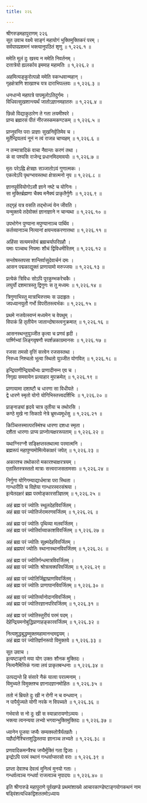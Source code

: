 ```yaml
---
title: २२६

---
```

श्रीगरुडमहापुराणम् २२६  
सूत उवाच वक्ष्ये साङ्गं महायोगं भुक्तिमुक्तिकरं परम् ।  
सर्वपापप्रशमनं भक्त्यानुपठितं शृणु ॥ १,२२६.१ ॥  
  
ममेति मूलं दुः खस्य न ममेति निवर्तनम् ।  
दत्तात्रेयो ह्यलर्काय इममाह महामतिः ॥ १,२२६.२ ॥  
  
अहमित्यङ्कुरोत्पन्नो ममेति स्कन्धवान्महान् ।  
गृहक्षेत्राणि शाखाश्च यत्र दाराभिपल्लवः ॥ १,२२६.३ ॥  
  
धनधान्ये महापत्रे पापमूलोऽतिदुर्गमः ।  
विधिवत्सुखशान्त्यर्थं जातोऽज्ञानमहातरुः ॥ १,२२६.४ ॥  
  
छिन्नो विद्याकुठारेण ते गता लयमीश्वरे ।  
प्राप्य ब्रह्मरसं पीतं नीरजस्कमकण्टकम् ॥ १,२२६.५ ॥  
  
प्राप्नुवन्ति पराः प्राज्ञाः सुखनिर्वृतिमेव च ।  
मूर्तेन्द्रियलयं नूनं न त्वं राजन्न चाप्यहम् ॥ १,२२६.६ ॥  
  
न तन्मात्रादिकं वाचा नैवान्तः करणं तथा ।  
कं वा पश्यसि राजेन्द्र प्रधानमिदमावयोः ॥ १,२२६.७ ॥  
  
मृतः परेऽह्नि क्षेत्रज्ञः सञ्जातोऽयं गुणात्मकः ।  
एकत्वेऽपि पृथग्भावस्तथा क्षेत्रात्मनो नृप ॥ १,२२६.८ ॥  
  
ज्ञानपूर्ववियोगोऽसौ ज्ञाने नष्टे च योगिनः ।  
सा मुक्तिर्ब्रह्मणा चैक्य मनैक्यं प्राकृतैर्गुणैः ॥ १,२२६.९ ॥  
  
तद्गृहं यत्र वसति तद्भोज्यं येन जीवति ।  
यन्मुक्तये तदेवोक्तं ज्ञानाज्ञाने न चान्यथा ॥ १,२२६.१० ॥  
  
उपभोगेन पुण्याना मपुण्यानाञ्च पार्थिव ।  
कर्तव्यानाञ्च नित्यानां क्षयन्त्वकरणात्तथा ॥ १,२२६.११ ॥  
  
अहिंसा सत्यमस्तेयं ब्रह्मचर्यापरिग्रहौ ।  
यमाः पञ्चाथ नियमाः शौचं द्विविधमीरितम् ॥ १,२२६.१२ ॥  
  
सन्तोषस्तपसा शान्तिर्वासुदेवार्चनं दमः ।  
आसन पद्मकाद्युक्तं प्राणायामो मरुज्जयः ॥ १,२२६.१३ ॥  
  
प्रत्येकं त्रिविधः सोऽपि पूरकुम्भकरेचकैः ।  
लघुर्यो दशमात्रस्तु द्विगुणः स तु मध्यमः ॥ १,२२६.१४ ॥  
  
त्रिगुणाभिस्तु मात्राभिरुत्तमः स उदाहृतः ।  
जपध्यानयुतौ गर्भो विपरीतस्त्वर्भकः ॥ १,२२६.१५ ॥  
  
प्रथमे नजयेत्स्वप्नं मध्यमेन च वेपथुम् ।  
विपाकं हि तृतीयेन जातान्दोषास्त्वनुक्रमात् ॥ १,२२६.१६ ॥  
  
आसनस्थन्तुयुञ्जीत कृत्वा च प्रणवं हृदी ।  
पार्ष्णिभ्यां लिङ्गवृषणौ स्पर्शन्नकाग्रमानसः ॥ १,२२६.१७ ॥  
  
रजसा तमसो वृत्तिं सत्त्वेन रजसस्तथा ।  
निरुध्य निश्चलो भूत्वा स्थितो युञ्जीत योगवित् ॥ १,२२६.१८ ॥  
  
इन्द्रियाणीन्द्रियार्थेभ्यः प्राणादीनम्न एव च ।  
निगृह्य समवायेन प्रत्याहार मुपक्रमेत् ॥ १,२२६.१९ ॥  
  
प्राणायामा दशाष्टौ च धारणा सा विधीयते ।  
द्वे धारणे स्मृतो योगो योगिभिस्तत्त्वदर्शिभिः ॥ १,२२६.२० ॥  
  
प्राङ्नाड्यां हृदये चात्र तृतीया च तथोरसि ।  
कण्ठे मुखे ना सिकाग्रे नेत्रे भ्रूमध्यमूर्धसु ॥ १,२२६.२१ ॥  
  
किञ्चित्तस्मात्परस्मिंश्च धारणा दशधा स्मृता ।  
दशैता धारणाः प्राप्य प्राप्नोत्यक्षररूपताम् ॥ १,२२६.२२ ॥  
  
यथाग्निरग्नौ सङ्क्षिप्तस्तथात्मा परमात्मनि ।  
ब्रह्मरूपं महापुण्यमोमित्येकाक्षरं जपेत् ॥ १,२२६.२३ ॥  
  
अकारश्च तथोकारो मकारश्चाक्षरत्रयम् ।  
एतास्तिस्त्रस्ततो मात्राः सत्त्वराजसतामसाः ॥ १,२२६.२४ ॥  
  
निर्गुणा योगिगम्याद्यार्धमात्रा परा स्थिता ।  
गान्धारीति च विज्ञेया गान्धारस्वरसंश्रया ।  
इत्येतदक्षरं ब्रह्म परमोङ्कारसञ्ज्ञितम् ॥ १,२२६.२५ ॥  
  
अहं ब्रह्म परं ज्योतिः स्थूलदेहविवर्जितम् ।  
अहं ब्रह्म परं ज्योतिर्जरामरणवर्जितम् ॥ १,२२६.२६ ॥  
  
अहं ब्रह्म परं ज्योतिः पृथिव्या मलवर्जितम् ।  
अहं ब्रह्म परं ज्योतिर्वाय्वाकाशविवर्जितम् ॥ १,२२६.२७ ॥  
  
अहं ब्रह्म परं ज्योतिः सूक्ष्मदेहविवर्जितम् ।  
अहं ब्रह्मपरं ज्योतिः स्थानास्थानविवर्जितम् ॥ १,२२६.२८ ॥  
  
अहं ब्रह्म परं ज्योतिर्गन्धमात्रविवर्जितम् ।  
अहं ब्रह्म परं ज्योतिः श्रोत्रत्वक्परिवर्जितम् ॥ १,२२६.२९ ॥  
  
अहं ब्रह्म परं ज्योतिर्जिह्वाघ्राणविवर्जितम् ।  
अहं ब्रह्म परं ज्योतिः प्राणापानविवर्जितम् ॥ १,२२६.३० ॥  
  
अहं ब्रह्म परं ज्योतिर्व्यानोदानविवर्जितम् ।  
अहं ब्रह्म परं ज्योतिरज्ञानपरिवर्जितम् ॥ १,२२६.३१ ॥  
  
अहं ब्रह्म परं ज्योतिस्तुरीयं परमं पदम् ।  
देहेन्द्रियमनोबुद्धिप्राणाहङ्कारवर्जितम् ॥ १,२२६.३२ ॥  
  
नित्यशुद्धबुद्धम्मुक्तमहामानन्दमद्वयम् ।  
अहं ब्रह्म परं ज्योतिर्ज्ञानरूपो विमुक्तये ॥ १,२२६.३३ ॥  
  
सूत उवाच ।  
इत्यष्टाङ्गो मया योग उक्तः शौनक मुक्तिदः ।  
नित्यनैमित्तिकं गत्वा लयं प्राकृतबन्धनाः ॥ १,२२६.३४ ॥  
  
उत्पद्यन्ते हि संसारे नैकं यात्वा परात्मनाम् ।  
विमुच्यते विमुक्तश्च ज्ञानादज्ञानमोहितः ॥ १,२२६.३५ ॥  
  
ततो नं म्रियते दुः खी न रोगी न च वन्धवान् ।  
न पापैर्युज्यते योगी नरके न विपच्यते ॥ १,२२६.३६ ॥  
  
गर्भवासे स नो दुः खी स स्यान्नारायणोऽव्ययः ।  
भक्त्या त्वनन्यया लभ्यो भगवान्भुक्तिमुक्तिदः ॥ १,२२६.३७ ॥  
  
ध्यानेन पूजया जप्यैः सम्यक्स्तोत्रैर्यतव्रतैः ।  
यज्ञैर्दानैश्चित्तशुद्धिस्तया ज्ञानञ्च लभ्यते ॥ १,२२६.३८ ॥  
  
प्रणवादिकमन्त्रैश्च जप्यैर्मुक्तिं गता द्विजाः ।  
इन्द्रोऽपि परमं स्थानं गन्धर्वाप्सरसो वराः ॥ १,२२६.३९ ॥  
  
प्राप्ता देवाश्च देवत्वं मुनित्वं मुनयो गताः ।  
गन्धर्वत्वञ्च गन्धर्वा राजत्वञ्च नृपादयः ॥ १,२२६.४० ॥  
  
इति श्रीगारुडे महापुराणे पूर्वखण्डे प्रथमांशाख्ये आचारकाण्डेष्टाङ्गयोगकथनं नाम षड्विंशत्यधिकद्विशततमोऽध्यायः